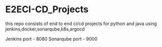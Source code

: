 # E2ECI-CD_Projects
this repo consists of end to end ci/cd projects for python and java using jenkins,docker,sonarqube,k8s,argocd

Jenkins port - 8080
Sonarqube port - 9000
